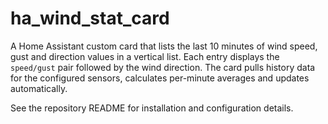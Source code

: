 # ha_wind_stat_card

A Home Assistant custom card that lists the last 10 minutes of wind speed, gust and direction values in a vertical list. Each entry displays the `speed/gust` pair followed by the wind direction. The card pulls history data for the configured sensors, calculates per-minute averages and updates automatically.

See the repository README for installation and configuration details.
